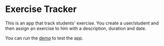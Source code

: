 # Exercise Tracker

This is an app that track students' exercise. You create a user/student and then assign an exercise to him with a description, duration and date.

You can run the [demo](https://exercizm.herokuapp.com) to test the app.  

